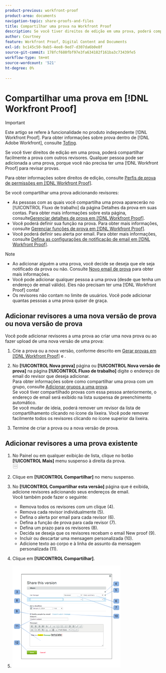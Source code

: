 ```yaml
---
product-previous: workfront-proof
product-area: documents
navigation-topic: share-proofs-and-files
title: Compartilhar uma prova na Workfront Proof
description: Se você tiver direitos de edição em uma prova, poderá compartilhar facilmente a prova com outros revisores. Qualquer pessoa pode ser adicionada a uma prova, porque você não precisa ter uma [!DNL Workfront Proof] para revisar provas.
author: Courtney
feature: Workfront Proof, Digital Content and Documents
exl-id: bc145c50-9ab5-4ee8-9ed7-d307da6b0e8f
source-git-commit: 178fcf680fbf97e3fa634182f161ba3c73439fe5
workflow-type: tm+mt
source-wordcount: '521'
ht-degree: 0%

---
```


# Compartilhar uma prova em [!DNL Workfront Proof]

>[!IMPORTANT]
>
>Este artigo se refere à funcionalidade no produto independente [!DNL Workfront Proof]. Para obter informações sobre prova dentro de [!DNL Adobe Workfront], consulte [Tofing](../../../review-and-approve-work/proofing/proofing.md).

Se você tiver direitos de edição em uma prova, poderá compartilhar facilmente a prova com outros revisores. Qualquer pessoa pode ser adicionada a uma prova, porque você não precisa ter uma [!DNL Workfront Proof] para revisar provas.

Para obter informações sobre direitos de edição, consulte [Perfis de prova de permissões em [!DNL Workfront Proof]](../../../workfront-proof/wp-acct-admin/account-settings/proof-perm-profiles-in-wp.md).

Se você compartilhar uma prova adicionando revisores:

* As pessoas com as quais você compartilha uma prova aparecerão no [!UICONTROL Fluxo de trabalho] da página Detalhes da prova em suas contas. Para obter mais informações sobre esta página, consulte[Gerenciar detalhes de prova em [!DNL Workfront Proof]](../../../workfront-proof/wp-work-proofsfiles/manage-your-work/manage-proof-details.md).
* Você poderá definir sua função na prova. Para obter mais informações, consulte [Gerenciar funções de prova em [!DNL Workfront Proof]](../../../workfront-proof/wp-work-proofsfiles/share-proofs-and-files/manage-proof-roles.md).
* Você poderá definir seu alerta por email. Para obter mais informações, consulte [Defina as configurações de notificação de email em [!DNL Workfront Proof]](../../../workfront-proof/wp-emailsntfctns/email-alerts/config-email-notification-settings-wp.md).

>[!NOTE]
>
>* Ao adicionar alguém a uma prova, você decide se deseja que ele seja notificado da prova ou não. Consulte [Novo email de prova](../../../workfront-proof/wp-emailsntfctns/proof-notifications-and-reminders/new-proof-email.md) para obter mais informações.
>* Você pode adicionar qualquer pessoa a uma prova (desde que tenha um endereço de email válido). Eles não precisam ter uma [!DNL Workfront Proof] conta!
>* Os revisores não contam no limite de usuários. Você pode adicionar quantas pessoas a uma prova quiser de graça.
>




## Adicionar revisores a uma nova versão de prova ou nova versão de prova

Você pode adicionar revisores a uma prova ao criar uma nova prova ou ao fazer upload de uma nova versão de uma prova:

1. Crie a prova ou a nova versão, conforme descrito em [Gerar provas em [!DNL Workfront Proof]](../../../workfront-proof/wp-work-proofsfiles/create-proofs-and-files/generate-proofs.md) e .
1. No **[!UICONTROL Nova prova]** página ou **[!UICONTROL Nova versão de prova]** na página **[!UICONTROL Fluxo de trabalho]** digite o endereço de email do revisor que deseja adicionar.\
   Para obter informações sobre como compartilhar uma prova com um grupo, consulte [Adicionar grupos a uma prova](../../../workfront-proof/wp-mnguserscontacts/groups/add-groups.md).\
   Se você tiver compartilhado provas com essa pessoa anteriormente, o endereço de email será exibido na lista suspensa de preenchimento automático.\
   Se você mudar de ideia, poderá remover um revisor da lista de compartilhamento clicando no ícone da lixeira. Você pode remover facilmente todos os revisores clicando no ícone superior da lixeira.

1. Termine de criar a prova ou a nova versão de prova.

## Adicionar revisores a uma prova existente

1. No Painel ou em qualquer exibição de lista, clique no botão **[!UICONTROL Mais]** menu suspenso à direita da prova.\
   ![](assets/more-button-small.png)

1. Clique em **[!UICONTROL Compartilhar]** no menu suspenso.
1. No **[!UICONTROL Compartilhar esta versão]** página que é exibida, adicione revisores adicionando seus endereços de email.\
   Você também pode fazer o seguinte:

   * Remova todos os revisores com um clique (4).
   * Remova cada revisor individualmente (5).
   * Defina o alerta por email para cada revisor (6).
   * Defina a função de prova para cada revisor (7).
   * Defina um prazo para os revisores (8).
   * Decida se deseja que os revisores recebam o email New proof (9).
   * Incluir ou descartar uma mensagem personalizada (10).
   * Adicione texto ao corpo e à linha de assunto da mensagem personalizada (11).

1. Clique em **[!UICONTROL Compartilhar]**.
1. ![Share_this_version_page.png](assets/share-this-version-page-350x330.png)

